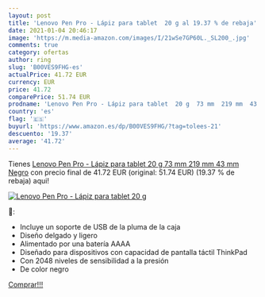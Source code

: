 ```yaml
---
layout: post
title: 'Lenovo Pen Pro - Lápiz para tablet  20 g al 19.37 % de rebaja'
date: 2021-01-04 20:46:17
image: 'https://m.media-amazon.com/images/I/21wSe7GP60L._SL200_.jpg'
comments: true
category: ofertas
author: ring
slug: 'B00VES9FHG-es'
actualPrice: 41.72 EUR
currency: EUR
price: 41.72
comparePrice: 51.74 EUR
prodname: 'Lenovo Pen Pro - Lápiz para tablet  20 g  73 mm  219 mm  43 mm   Negro'
country: 'es'
flag: '🇪🇸'
buyurl: 'https://www.amazon.es/dp/B00VES9FHG/?tag=tolees-21'
descuento: '19.37'
average: '41.72'
---
```


Tienes [Lenovo Pen Pro - Lápiz para tablet  20 g  73 mm  219 mm  43 mm   Negro](https://www.amazon.es/dp/B00VES9FHG/?tag=tolees-21) con precio final de  41.72 EUR (original: 51.74 EUR) (19.37 %  de rebaja) aqui!

[![Lenovo Pen Pro - Lápiz para tablet  20 g](https://m.media-amazon.com/images/I/21wSe7GP60L._SL200_.jpg)](https://www.amazon.es/dp/B00VES9FHG/?tag=tolees-21)

🔎:

- Incluye un soporte de USB de la pluma de la caja
- Diseño delgado y ligero
- Alimentado por una batería AAAA
- Diseñado para dispositivos con capacidad de pantalla táctil ThinkPad
- Con 2048 niveles de sensibilidad a la presión
- De color negro

[Comprar!!!](https://www.amazon.es/dp/B00VES9FHG/?tag=tolees-21)
